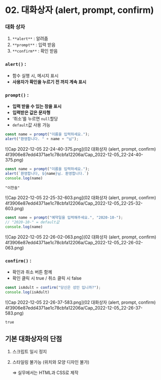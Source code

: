 # 02. 대화상자 (alert, prompt, confirm)

### 대화 상자

1. `**alert**` : 알려줌
2. `**prompt**` : 입력 받음
3. `**confirm**` : 확인 받음

### `alert()` :

- 함수 실행 시, 메시지 표시
- **사용자가 확인을 누르기 전 까지 계속 표시**

### `prompt()` :

- **입력 받을 수 있는 창을 표시**
- **입력받은 값은 문자형**
- ‘취소’를 누르면 `null`할당
- `default`값 사용 가능

```jsx
const name = prompt("이름을 입력하세요.");
alert("환영합니다. " + name + "님");
```

![Cap 2022-12-05 22-24-40-375.png](02 대화상자 (alert, prompt, confirm) 4f3906e87edd4371ae1c78cbfa12206a/Cap_2022-12-05_22-24-40-375.png)

```jsx
const name = prompt("이름을 입력하세요.");
alert(`환영합니다, ${name}님. 환영합니다.`)
console.log(name)
```

```
"이찬솔"
```

![Cap 2022-12-05 22-25-32-603.png](02 대화상자 (alert, prompt, confirm) 4f3906e87edd4371ae1c78cbfa12206a/Cap_2022-12-05_22-25-32-603.png)

```jsx
const name = prompt("예약일을 입력해주세요.", "2020-10-");
// "2020-10-" = default값
console.log(name)
```

![Cap 2022-12-05 22-26-02-063.png](02 대화상자 (alert, prompt, confirm) 4f3906e87edd4371ae1c78cbfa12206a/Cap_2022-12-05_22-26-02-063.png)

### `confirm()` :

- 확인과 취소 버튼 함께
- 확인 클릭 시 true / 취소 클릭 시 false

```jsx
const isAdult = confirm("당신은 성인 입니까?");
console.log(isAdult)
```

![Cap 2022-12-05 22-26-37-583.png](02 대화상자 (alert, prompt, confirm) 4f3906e87edd4371ae1c78cbfa12206a/Cap_2022-12-05_22-26-37-583.png)

```
true
```

## 기본 대화상자의 단점

1. 스크립트 일시 정지
2. 스타일링 불가능 (위치와 모양 디자인 불가) 
    
    ⇒ 실무에서는 HTML과 CSS로 제작

